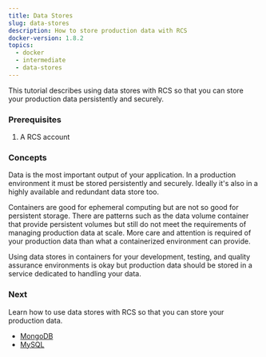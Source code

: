 ```yaml
---
title: Data Stores
slug: data-stores
description: How to store production data with RCS
docker-version: 1.8.2
topics:
  - docker
  - intermediate
  - data-stores
---
```


This tutorial describes using data stores with RCS so that you can store your production data persistently and securely.

### Prerequisites

1. A RCS account <!-- TODO: link -->

### Concepts

Data is the most important output of your application. In a production environment it must be stored persistently and securely. Ideally it's also in a highly available and redundant data store too.

Containers are good for ephemeral computing but are not so good for persistent storage. There are patterns such as the data volume container that provide persistent volumes but still do not meet the requirements of managing production data at scale. More care and attention is required of your production data than what a containerized environment can provide.

Using data stores in containers for your development, testing, and quality assurance environments is okay but production data should be stored in a service dedicated to handling your data.

### Next

Learn how to use data stores with RCS so that you can store your production data.

* [MongoDB](data-stores-mongo)
* [MySQL](TODO)
